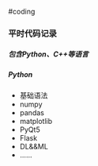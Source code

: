 #coding

### 平时代码记录
##### 包含Python、C++等语言
##### Python
* 基础语法
* numpy
* pandas
* matplotlib
* PyQt5
* Flask
* DL&&ML
* ......
